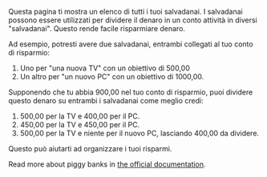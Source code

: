 Questa pagina ti mostra un elenco di tutti i tuoi salvadanai. I salvadanai possono essere utilizzati per dividere il denaro in un conto attività in diversi "salvadanai". Questo rende facile risparmiare denaro.

Ad esempio, potresti avere due salvadanai, entrambi collegati al tuo conto di risparmio:

1. Uno per "una nuova TV" con un obiettivo di 500,00
2. Un altro per "un nuovo PC" con un obiettivo di 1000,00.

Supponendo che tu abbia 900,00 nel tuo conto di risparmio, puoi dividere questo denaro su entrambi i salvadanai come meglio credi:

1. 500,00 per la TV e 400,00 per il PC.
2. 450,00 per la TV e 450,00 per il PC.
3. 500,00 per la TV e niente per il nuovo PC, lasciando 400,00 da dividere.

Questo può aiutarti ad organizzare i tuoi risparmi.

Read more about piggy banks in [the official documentation](https://docs.firefly-iii.org/advanced-concepts/piggies).